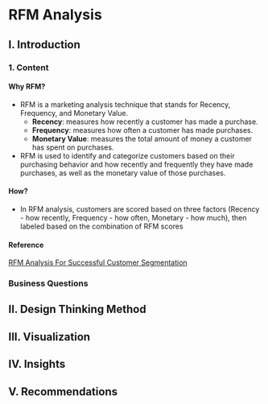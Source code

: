 # RFM Analysis
## I. Introduction
### 1. Content
#### Why RFM?
- RFM is a marketing analysis technique that stands for Recency, Frequency, and Monetary Value.
  - **Recency**: measures how recently a customer has made a purchase.
  - **Frequency**: measures how often a customer has made purchases.
  - **Monetary Value**: measures the total amount of money a customer has spent on purchases.
- RFM is used to identify and categorize customers based on their purchasing behavior and how recently and frequently they have made purchases, as well as the monetary value of those purchases.
#### How?
- In RFM analysis, customers are scored based on three factors (Recency - how recently, Frequency - how often, Monetary - how much), then labeled based on the combination of RFM scores
#### Reference
[RFM Analysis For Successful Customer Segmentation](https://www.putler.com/rfm-analysis)

### Business Questions



## II. Design Thinking Method



## III. Visualization



## IV. Insights



## V. Recommendations


